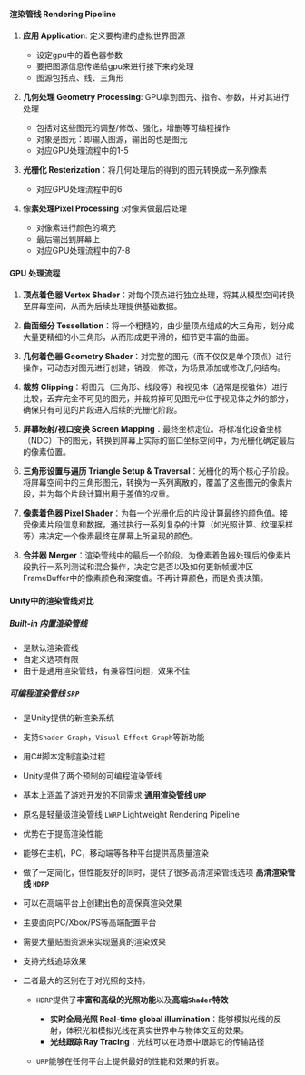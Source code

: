 #### 渲染管线 Rendering Pipeline
1. **应用 Application**: 定义要构建的虚拟世界图源
	- 设定gpu中的着色器参数
	- 要把图源信息传递给gpu来进行接下来的处理
	- 图源包括点、线、三角形

2. **几何处理 Geometry Processing**: GPU拿到图元、指令、参数，并对其进行处理
	- 包括对这些图元的调整/修改、强化，增删等可编程操作
	- 对象是图元：即输入图源，输出的也是图元
	- 对应GPU处理流程中的1-5

3. **光栅化 Resterization**：将几何处理后的得到的图元转换成一系列像素
	- 对应GPU处理流程中的6

4. 像**素处理Pixel Processing** :对像素做最后处理
	- 对像素进行颜色的填充
	- 最后输出到屏幕上
	- 对应GPU处理流程中的7-8

#### GPU 处理流程
1. **顶点着色器 Vertex Shader**：对每个顶点进行独立处理，将其从模型空间转换至屏幕空间，从而为后续处理提供基础数据。

2. **曲面细分 Tessellation**：将一个粗糙的，由少量顶点组成的大三角形，划分成大量更精细的小三角形，从而形成更平滑的，细节更丰富的曲面。

3. **几何着色器 Geometry Shader**：对完整的图元（而不仅仅是单个顶点）进行操作，可动态对图元进行创建，销毁，修改，为场景添加或修改几何结构。

4. **裁剪 Clipping**：将图元（三角形、线段等）和视见体（通常是视锥体）进行比较，丢弃完全不可见的图元，并裁剪掉可见图元中位于视见体之外的部分，确保只有可见的片段进入后续的光栅化阶段。

5. **屏幕映射/视口变换 Screen Mapping**：最终坐标定位。将标准化设备坐标（NDC）下的图元，转换到屏幕上实际的窗口坐标空间中，为光栅化确定最后的像素位置。

6. **三角形设置与遍历 Triangle Setup & Traversal**：光栅化的两个核心子阶段。将屏幕空间中的三角形图元，转换为一系列离散的，覆盖了这些图元的像素片段，并为每个片段计算出用于差值的权重。

7. **像素着色器 Pixel Shader**：为每一个光栅化后的片段计算最终的颜色值。接受像素片段信息和数据，通过执行一系列复杂的计算（如光照计算、纹理采样等）来决定一个像素最终在屏幕上所呈现的颜色。

8. **合并器 Merger**：渲染管线中的最后一个阶段。为像素着色器处理后的像素片段执行一系列测试和混合操作，决定它是否以及如何更新帧缓冲区 FrameBuffer中的像素颜色和深度值。不再计算颜色，而是负责决策。

#### Unity中的渲染管线对比
##### Built-in 内置渲染管线
- 是默认渲染管线
- 自定义选项有限
- 由于是通用渲染管线，有兼容性问题，效果不佳
##### 可编程渲染管线 `SRP`
- 是Unity提供的新渲染系统
- 支持`Shader Graph`，`Visual Effect Graph`等新功能
- 用C#脚本定制渲染过程
- Unity提供了两个预制的可编程渲染管线
- 基本上涵盖了游戏开发的不同需求
**通用渲染管线 `URP`**
- 原名是轻量级渲染管线 `LWRP` Lightweight Rendering Pipeline
- 优势在于提高渲染性能
- 能够在主机，PC，移动端等各种平台提供高质量渲染
- 做了一定简化，但性能友好的同时，提供了很多高清渲染管线选项
**高清渲染管线 `HDRP`**
- 可以在高端平台上创建出色的高保真渲染效果
- 主要面向PC/Xbox/PS等高端配置平台
- 需要大量贴图资源来实现逼真的渲染效果
- 支持光线追踪效果

- 二者最大的区别在于对光照的支持。
	- `HDRP`提供了**丰富和高级的光照功能**以及**高端`Shader`特效**
		- **实时全局光照 Real-time global illumination**：能够模拟光线的反射，体积光和模拟光线在真实世界中与物体交互的效果。
		- **光线跟踪 Ray Tracing**：光线可以在场景中跟踪它的传输路径
		  
	- `URP`能够在任何平台上提供最好的性能和效果的折衷。